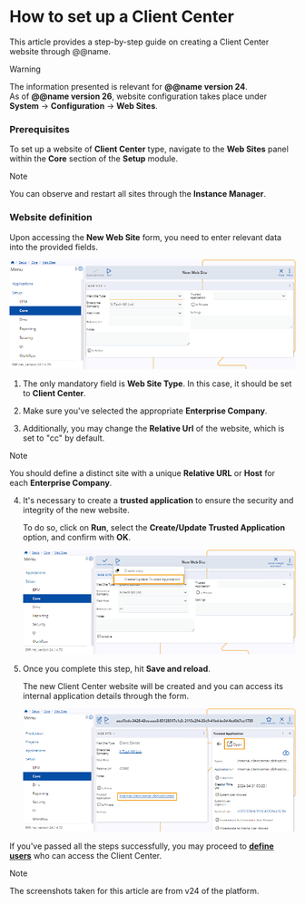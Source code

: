 # How to set up a Client Center

This article provides a step-by-step guide on creating a Client Center website through @@name.

> [!WARNING]
> The information presented is relevant for **@@name version 24**. <br>
> As of **@@name version 26**, website configuration takes place under **System** -> **Configuration** -> **Web Sites**.

### Prerequisites 

To set up a website of **Client Center** type, navigate to the **Web Sites** panel within the **Core** section of the **Setup** module.

> [!NOTE]
> 
> You can observe and restart all sites through the **Instance Manager**.

### Website definition

Upon accessing the **New Web Site** form, you need to enter relevant data into the provided fields.

![picture](pictures/New_Web_Site_01_04.png)
 
1. The only mandatory field is **Web Site Type**. In this case, it should be set to **Client Center**. 

2. Make sure you've selected the appropriate **Enterprise Company**. 

3. Additionally, you may change the **Relative Url** of the website, which is set to "cc" by default. 

> [!NOTE]
> 
> You should define a distinct site with a unique **Relative URL** or **Host** for each **Enterprise Company**.

4. It's necessary to create a **trusted application** to ensure the security and integrity of the new website.
   
   To do so, click on **Run**, select the **Create/Update Trusted Application** option, and confirm with **OK**.

   ![picture](pictures/Create_Update_Trusted_app_01_04.png)

5. Once you complete this step, hit **Save and reload**.
   
   The new Client Center website will be created and you can access its internal application details through the form.

   ![picture](pictures/Trusted_app_open_01_04.png)

If you've passed all the steps successfully, you may proceed to **[define users](https://docs.erp.net/tech/modules/crm/clientcenter/how-to/setup-a-new-user-account-v26.html)** who can access the Client Center.

> [!NOTE]
> 
> The screenshots taken for this article are from v24 of the platform.
